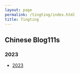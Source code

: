 ```yaml
---
layout: page
permalink: /tingting/index.html
title: Tingting
---
```


## Chinese Blog111s

### 2023

- [2023](/Tingting/2023beijing1/)







<br>
